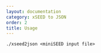 ```yaml
---
layout: documentation
category: xSEED to JSON
order: 2
title: Usage
---
```


```./xseed2json <miniSEED input file>```